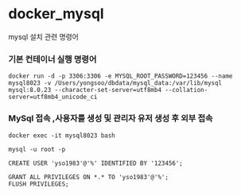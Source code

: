 # docker_mysql
mysql 설치 관련 명령어

### 기본 컨테이너 실행 명령어

```
docker run -d -p 3306:3306 -e MYSQL_ROOT_PASSWORD=123456 --name mysql8023 -v /Users/yongsoo/dbdata/mysql_data:/var/lib/mysql mysql:8.0.23 --character-set-server=utf8mb4 --collation-server=utf8mb4_unicode_ci
```

### MySql 접속 ,사용자를 생성 및 관리자 유저 생성 후 외부 접속

```
docker exec -it mysql8023 bash

mysql -u root -p

CREATE USER 'yso1983'@'%' IDENTIFIED BY '123456';

GRANT ALL PRIVILEGES ON *.* TO 'yso1983'@'%'; 
FLUSH PRIVILEGES;
```
